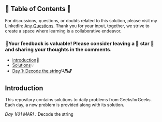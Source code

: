 ## 📜 Table of Contents 📜

For discussions, questions, or doubts related to this solution, please visit my LinkedIn: [Any Questions](https://www.linkedin.com/in/het-patel-8b110525a/). Thank you for your input, together, we strive to create a space where learning is a collaborative endeavor.

### 🔮Your feedback is valuable! Please consider leaving a 🌟 star 🌟 and sharing your thoughts in the comments.

- [Introduction](https://github.com/Hunterdii/GeeksforGeeks-POTD/blob/main/README.md)📝
- [Solutions](/March%202025%20GFG%20SOLUTION)💡
- [Day 1: Decode the string](01(Mar)%20Decode%20the%20string.md)🔍🔠🔓
  
## Introduction

This repository contains solutions to daily problems from GeeksforGeeks. Each day, a new problem is provided along with its solution.

*Day 1(01 MAR) :* Decode the string

<!--*Day 2(02 MAR) :* 

*Day 3(03 MAR) :* 

*Day 4(04 MAR) :* 

*Day 5(05 MAR) :* 

*Day 6(06 MAR) :* 

*Day 7(07 MAR) :* 

*Day 8(08 MAR) :* 

*Day 9(09 MAR) :* 

*Day 10(10 MAR) :* 

*Day 11(11 MAR) :* 

*Day 12(12 MAR) :* 

*Day 13(13 MAR) :* 

*Day 14(14 MAR) :* 

*Day 15(15 MAR) :* 

*Day 16(16 MAR) :* 

*Day 17(17 MAR) :* 

*Day 18(18 MAR) :* 

*Day 19(19 MAR) :* 

*Day 20(20 MAR) :* 

*Day 21(21 MAR) :* 

*Day 22(22 MAR) :* 

*Day 23(23 MAR) :* 

*Day 24(24 MAR) :* 

*Day 25(25 MAR) :* 

*Day 26(26 MAR) :* 

*Day 27(27 MAR) :* 

*Day 28(28 MAR) :* -->

